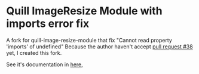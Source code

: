 # Quill ImageResize Module with imports error fix

A fork for quill-image-resize-module that fix "Cannot read property 'imports' of undefined"
Because the author haven't accept [pull request #38](https://github.com/kensnyder/quill-image-resize-module/pull/38) yet, I created this fork. 

See it's documentation in [here](https://github.com/kensnyder/quill-image-resize-module),

